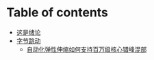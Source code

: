 # Table of contents

* [这是绪论](README.md)
* [字节跳动](tab_content/README.md)
  * [自动化弹性伸缩如何支持百万级核心错峰混部](tab_content/zi-dong-hua-tan-xing-shen-suo-ru-he-zhi-chi-bai-wan-ji-he-xin-cuo-feng-hun-bu.md)

